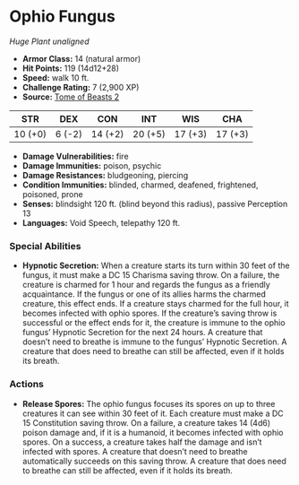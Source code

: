 # Ophio Fungus

*Huge* *Plant* *unaligned*

- **Armor Class:** 14 (natural armor)
- **Hit Points:** 119 (14d12+28)
- **Speed:** walk 10 ft.
- **Challenge Rating:** 7 (2,900 XP)
- **Source:** [Tome of Beasts 2](https://koboldpress.com/kpstore/product/tome-of-beasts-2-for-5th-edition/)

| STR | DEX | CON | INT | WIS | CHA |
| --- | --- | --- | --- | --- | --- |
| 10 (+0) | 6 (-2) | 14 (+2) | 20 (+5) | 17 (+3) | 17 (+3) |

- **Damage Vulnerabilities:** fire
- **Damage Immunities:** poison, psychic
- **Damage Resistances:** bludgeoning, piercing
- **Condition Immunities:** blinded, charmed, deafened, frightened, poisoned, prone
- **Senses:** blindsight 120 ft. (blind beyond this radius), passive Perception 13
- **Languages:** Void Speech, telepathy 120 ft.
### Special Abilities
- **Hypnotic Secretion:** When a creature starts its turn within 30 feet of the fungus, it must make a DC 15 Charisma saving throw. On a failure, the creature is charmed for 1 hour and regards the fungus as a friendly acquaintance. If the fungus or one of its allies harms the charmed creature, this effect ends. If a creature stays charmed for the full hour, it becomes infected with ophio spores. If the creature’s saving throw is successful or the effect ends for it, the creature is immune to the ophio fungus’ Hypnotic Secretion for the next 24 hours. A creature that doesn’t need to breathe is immune to the fungus’ Hypnotic Secretion. A creature that does need to breathe can still be affected, even if it holds its breath.
### Actions
- **Release Spores:** The ophio fungus focuses its spores on up to three creatures it can see within 30 feet of it. Each creature must make a DC 15 Constitution saving throw. On a failure, a creature takes 14 (4d6) poison damage and, if it is a humanoid, it becomes infected with ophio spores. On a success, a creature takes half the damage and isn’t infected with spores. A creature that doesn’t need to breathe automatically succeeds on this saving throw. A creature that does need to breathe can still be affected, even if it holds its breath.
